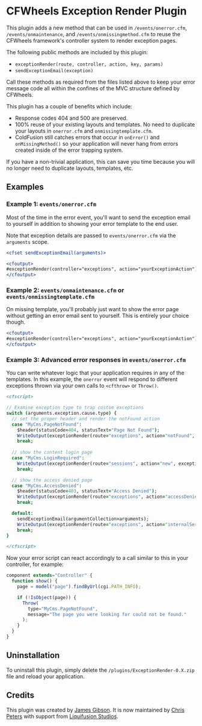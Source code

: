 # CFWheels Exception Render Plugin

This plugin adds a new method that can be used in `/events/onerror.cfm`, `/events/onmaintenance`,
and `/events/onmissingmethod.cfm` to reuse the CFWheels framework's controller system to render
exception pages.

The following public methods are included by this plugin:

-  `exceptionRender(route, controller, action, key, params)`
-  `sendExceptionEmail(exception)`

Call these methods as required from the files listed above to keep your error message code all
within the confines of the MVC structure defined by CFWheels.

This plugin has a couple of benefits which include:

-  Response codes 404 and 500 are preserved.
-  100% reuse of your existing layouts and templates. No need to duplicate your layouts in
   `onerror.cfm` and `onmissingtemplate.cfm`.
-  ColdFusion still catches errors that occur in `onError()` and `onMissingMethod()` so your
   application will never hang from errors created inside of the error trapping system.

If you have a non-trivial application, this can save you time because you will no longer need to
duplicate layouts, templates, etc.

## Examples

### Example 1: `events/onerror.cfm`

Most of the time in the error event, you'll want to send the exception email to yourself in addition
to showing your error template to the end user.

Note that exception details are passed to `events/onerror.cfm` via the `arguments` scope.

```coldfusion
<cfset sendExceptionEmail(arguments)>

<cfoutput>
#exceptionRender(controller="exceptions", action="yourExceptionAction")#
</cfoutput>
```

### Example 2: `events/onmaintenance.cfm` or `events/onmissingtemplate.cfm`

On missing template, you'll probably just want to show the error page without getting an error email
sent to yourself. This is entirely your choice though.

```coldfusion
<cfoutput>
#exceptionRender(controller="exceptions", action="yourExceptionAction")#
</cfoutput>
```

### Example 3: Advanced error responses in `events/onerror.cfm`

You can write whatever logic that your application requires in any of the templates. In this
example, the `onerror` event will respond to different exceptions thrown via your own calls to
`<cfthrow>` or `Throw()`.

```coldfusion
<cfscript>

// Examine exception type to trap custom exceptions
switch (arguments.exception.cause.type) {
  // set the proper header and render the notFound action
  case "MyCms.PageNotFound":
    $header(statusCode=404, statusText="Page Not Found");
    WriteOutput(exceptionRender(route="exceptions", action="notFound", exception=arguments));
    break;
  
  // show the content login page
  case "MyCms.LoginRequired":
    WriteOutput(exceptionRender(route="sessions", action="new", exception=arguments));
    break;

  // show the access denied page
  case "MyCms.AccessDenied":
    $header(statusCode=403, statusText="Access Denied");
    WriteOutput(exceptionRender(route="exceptions", action="accessDenied", exception=arguments));
    break;

  default:
    sendExceptionEmail(argumentCollection=arguments);
    WriteOutput(exceptionRender(route="exceptions", action="internalServerError", exception=arguments)); 
    break;
}

</cfscript>
```

Now your error script can react accordingly to a call similar to this in your controller, for
example:

```javascript
component extends="Controller" {
  function show() {
    page = model("page").findByUrl(cgi.PATH_INFO);

    if (!IsObject(page)) {
      Throw(
        type="MyCms.PageNotFound",
        message="The page you were looking for could not be found."
      );
    }
  }
}
```

## Uninstallation

To uninstall this plugin, simply delete the `/plugins/ExceptionRender-0.X.zip` file and reload your
application.

## Credits

This plugin was created by [James Gibson][1]. It is now maintained by [Chris Peters][2] with
support from [Liquifusion Studios][3].


[1]: http://iamjamesgibson.com/
[2]: http://www.chrisdpeters.com/
[3]: http://www.liquifusion.com/
